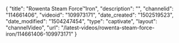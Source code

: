 {
    "title": "Rowenta Steam Force&trade;Iron",
    "description": "",
    "channelid": "114661406",
    "videoid": "109973171",
    "date_created": "1502519523",
    "date_modified": "1504247454",
    "type": "captivate",
    "layout": "channelVideo",
    "url": "\/latest-videos\/rowenta-steam-force-iron\/114661406-109973171"
}